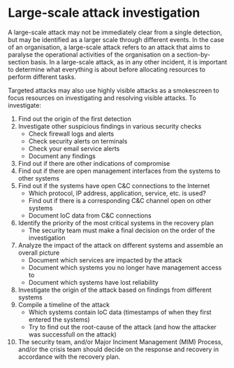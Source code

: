 # Large-scale attack investigation
A large-scale attack may not be immediately clear from a single detection, but may be identified
as a larger scale through different events. In the case of an organisation, a large-scale attack refers to
an attack that aims to paralyse the operational activities of the organisation on a section-by-section
basis. In a large-scale attack, as in any other incident, it is important to determine what everything is
about before allocating resources to perform different tasks. 

Targeted attacks may also use highly visible attacks as a smokescreen to focus resources on investigating and resolving visible attacks. To investigate:
1. Find out the origin of the first detection
2. Investigate other suspicious findings in various security checks
     * Check firewall logs and alerts
     * Check security alerts on terminals
     * Check your email service alerts
     * Document any findings
3. Find out if there are other indications of compromise
4. Find out if there are open management interfaces from the systems to other systems
5. Find out if the systems have open C&C connections to the Internet
     * Which protocol, IP address, application, service, etc. is used?
     * Find out if there is a corresponding C&C channel open on other systems
     * Document IoC data from C&C connections
6. Identify the priority of the most critical systems in the recovery plan
     * The security team must make a final decision on the order of the investigation
7. Analyze the impact of the attack on different systems and assemble an overall picture
     * Document which services are impacted by the attack
     * Document which systems you no longer have management access to
     * Document which systems have lost reliability
8. Investigate the origin of the attack based on findings from different systems
9. Compile a timeline of the attack
     * Which systems contain IoC data (timestamps of when they first entered the
systems)
     * Try to find out the root-cause of the attack (and how the attacker was successfull on the attack)
10. The security team, and/or Major Inciment Management (MIM) Process, and/or the crisis team should decide on the response and recovery in accordance with the recovery plan.
